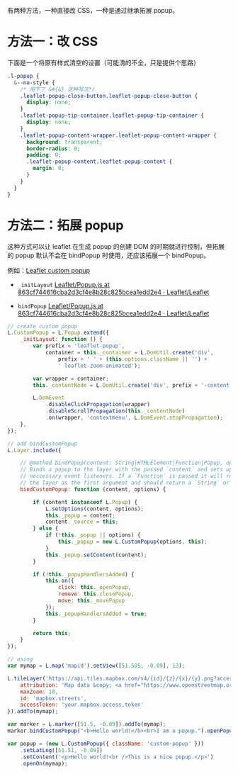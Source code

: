 有两种方法，一种直接改 CSS，一种是通过继承拓展 popup。

# 方法一：改 CSS

下面是一个将原有样式清空的设置（可能清的不全，只是提供个思路）

```scss
.l-popup {
  &--no-style {
    /* 用不了 &#{&} 这种写法*/
    .leaflet-popup-close-button.leaflet-popup-close-button {
      display: none;
    }
    .leaflet-popup-tip-container.leaflet-popup-tip-container {
      display: none;
    }
    .leaflet-popup-content-wrapper.leaflet-popup-content-wrapper {
      background: transparent;
      border-radius: 0;
      padding: 0;
      .leaflet-popup-content.leaflet-popup-content {
        margin: 0;
      }
    }
  }
}
```

# 方法二：拓展 popup

这种方式可以让 leaflet 在生成 popup 的创建 DOM 的时期就进行控制，但拓展的 popup 默认不会在 bindPopup 时使用，还应该拓展一个 bindPopup。

例如：[Leaflet custom popup](https://codepen.io/1010543618/pen/KOgXLp)

-   `_initLayout`
    [Leaflet/Popup.js at 863cf744616cba2d3cf4e8b28c825bcea1edd2e4 · Leaflet/Leaflet](https://github.com/Leaflet/Leaflet/blob/863cf744616cba2d3cf4e8b28c825bcea1edd2e4/src/layer/Popup.js#L158)

-   `bindPopup`
    [Leaflet/Popup.js at 863cf744616cba2d3cf4e8b28c825bcea1edd2e4 · Leaflet/Leaflet](https://github.com/Leaflet/Leaflet/blob/863cf744616cba2d3cf4e8b28c825bcea1edd2e4/src/layer/Popup.js#L366)

```js
// create custom popup
L.CustomPopup = L.Popup.extend({
    _initLayout: function () {
        var prefix = 'leaflet-popup',
            container = this._container = L.DomUtil.create('div',
                prefix + ' ' + (this.options.className || '') +
                ' leaflet-zoom-animated');

        var wrapper = container;
        this._contentNode = L.DomUtil.create('div', prefix + '-content', wrapper);

        L.DomEvent
            .disableClickPropagation(wrapper)
            .disableScrollPropagation(this._contentNode)
            .on(wrapper, 'contextmenu', L.DomEvent.stopPropagation);
    },
});

// add bindCustomPopup
L.Layer.include({

    // @method bindPopup(content: String|HTMLElement|Function|Popup, options?: Popup options): this
    // Binds a popup to the layer with the passed `content` and sets up the
    // neccessary event listeners. If a `Function` is passed it will receive
    // the layer as the first argument and should return a `String` or `HTMLElement`.
    bindCustomPopup: function (content, options) {

        if (content instanceof L.Popup) {
            L.setOptions(content, options);
            this._popup = content;
            content._source = this;
        } else {
            if (!this._popup || options) {
                this._popup = new L.CustomPopup(options, this);
            }
            this._popup.setContent(content);
        }

        if (!this._popupHandlersAdded) {
            this.on({
                click: this._openPopup,
                remove: this.closePopup,
                move: this._movePopup
            });
            this._popupHandlersAdded = true;
        }

        return this;
    }
});

// using
var mymap = L.map('mapid').setView([51.505, -0.09], 13);

L.tileLayer('https://api.tiles.mapbox.com/v4/{id}/{z}/{x}/{y}.png?access_token={accessToken}', {
    attribution: 'Map data &copy; <a href="https://www.openstreetmap.org/">OpenStreetMap</a> contributors, <a href="https://creativecommons.org/licenses/by-sa/2.0/">CC-BY-SA</a>, Imagery © <a href="https://www.mapbox.com/">Mapbox</a>',
    maxZoom: 18,
    id: 'mapbox.streets',
    accessToken: 'your.mapbox.access.token'
}).addTo(mymap);

var marker = L.marker([51.5, -0.09]).addTo(mymap);
marker.bindCustomPopup("<b>Hello world!</b><br>I am a popup.").openPopup();

var popup = (new L.CustomPopup({ className: 'custom-popup' }))
    .setLatLng([51.51, -0.09])
    .setContent('<p>Hello world!<br />This is a nice popup.</p>')
    .openOn(mymap);
```
